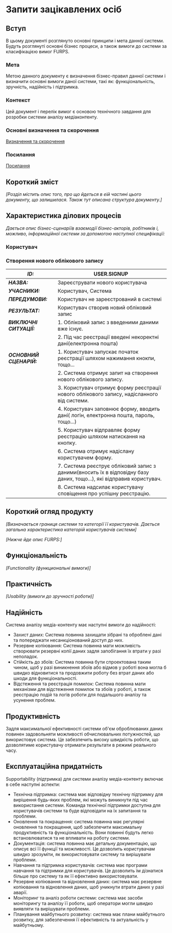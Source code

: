 # Запити зацікавлених осіб

## Вступ

В цьому документі розглянуто основні принципи і мета данної системи. Будуть розглянуті основні бізнес процеси, а також вимоги до системи за класифікацією вимог FURPS. 

### Мета

Метою данного документу є визначення бізнес-правил данної системи і визначити основні вимоги даної системи, такі як: функціональність, зручність, надійність і підтримка.

### Контекст

Цей документ і перелік вимог є основою технічного завдання для розробки системи аналізу медіаконтенту.


### Основні визначення та скорочення

[Визначення та скорочення](state-of-the-art.md#основні-визначення)


### Посилання

[Посилання](state-of-the-art.md#посилання)


## Короткий зміст

*[Розділ містить опис того, про що йдеться в еій частині цього документу, що залишилася. 
Також тут описана структура документу.]*

## Характеристика ділових процесів

*Дається опис бізнес-сценаріїв взаємодії бізнес-акторів, робітників і, можливо, інформаційної системи за допомогою наступної
специфікації:*

### Користувач
### Створення нового облікового запису
| **_ID:_**                | USER.SIGNUP                                                                                                           |
| ------------------------ | ----------------------------------------------------------------------------------------------------------------------|
| **_НАЗВА:_**             | Зареєструвати нового користувача                                                                                      |
| **_УЧАСНИКИ:_**          | Користувач, Система                                                                                                   |
| **_ПЕРЕДУМОВИ:_**        | Користувач не зареєстрований в системі                                                                                |
| **_РЕЗУЛЬТАТ:_**         | Користувач створив новий обліковий запис                                                                              |
| **_ВИКЛЮЧНІ СИТУАЦІЇ:_** | 1. Обліковий запис з введеними даними вже існує.                                                                      |
|                          | 2. Під час реєстрації введені некоректні дані(електронна пошта)                                                       |
| **_ОСНОВНИЙ СЦЕНАРІЙ:_** | 1. Користувач запускає початок реєстрації шляхом нажимання кнокпи, тощо...                                            |
|                          | 2. Система отримує запит на створення нового облікового запису.                                                       |
|                          | 3. Користувач отримує форму реєстрації нового облікового запису, надісланного від системи.                            |
|                          | 4. Користувач заповнює форму, вводить дані( логін, електронна пошта, пароль, тощо...)                                 |
|                          | 5. Користувач відправляє форму реєстрацію шляхом натискання на кнопку.                                                |
|                          | 6. Система отримує надіслану користувачем форму.                                                                      |
|                          | 7. Система реєструє обліковий запис з даними(вносить їх в відповідну базу даних, тощо...), які відправив користувач.  |
|                          | 8. Система надсилає користувачу сповіщення про успішну реєстрацію.                                                    |


## Короткий огляд продукту

*[Визначається границя системи та категорії її користувачів. Дається загальна характеристика категорій користувачів
системи]*

*[Нижче йде опис FURPS:]*


## Функціональність

*[Functionality (функциональні вимоги)]*

## Практичність

*[Usability (вимоги до зручності роботи)]*

## Надійність

Система аналізу медіа-контенту має наступні вимоги до надійності:
- Захист даних: Система повинна захищати зібрані та оброблені дані та попереджати несанкціонований доступ до них.
- Резервне копіювання: Система повинна мати можливість створювати резервні копії даних задля запобігання їх втрати у разі неполадок.
- Стійкість до збоїв: Система повинна бути спроектована таким чином, щоб у разі виникнення збоїв або відмов у роботі вона могла б швидко відновитися та продовжити роботу без втрат даних або шкоди для функціональності.
- Відстеження та реєстрація помилок: Система повинна мати механізми для відстеження помилок та збоїв у роботі, а також реєстрацію подій та логів роботи для подальшого аналізу та усунення проблем.


## Продуктивність

Задля максимальної ефективності системи об'єм оброблюваних даних повинен задовольняти можливості обчислювальних потужностей, що використовує система.
Це забезпечить високу швидкість роботи, що дозволятиме користувачу отримати результати в режимі реального часу. 

## Експлуатаційна придатність

Supportability (підтримка) для системи аналізу медіа-контенту включає в себе наступні аспекти:

- Технічна підтримка: система має відповідну технічну підтримку для вирішення будь-яких проблем, які можуть виникнути під час використання системи. Команда технічної підтримки доступна для користувачів системи та буде відповідати на їх запитання та проблеми.
- Оновлення та покращення: система повинна має регулярні оновлення та покращення, щоб забезпечити максимальну продуктивність та функціональність. Вони повинні будуть легко встановлюватися та не впливати на роботу системи.
- Документація: система повинна має детальну документацію, що описує всі її функції та можливості. Це дозволить користувачам швидко зрозуміти, як використовувати систему та вирішувати проблеми.
- Навчання та підтримка користувачів: система має програми навчання та підтримки для користувачів. Це дозволить їм дізнатися більше про систему та як її ефективно використовувати.
- Резервне копіювання та відновлення даних: система має резервне копіювання та відновлення даних, щоб уникнути втрати даних у разі аварії.
- Моніторинг та аналіз роботи системи: система має засоби моніторингу та аналізу її роботи, щоб оператори могли швидко виявляти та вирішувати проблеми.
- Планування майбутнього розвитку: система має плани майбутнього розвитку, для забезпечення її ефективність та актуальність у майбутньому.
